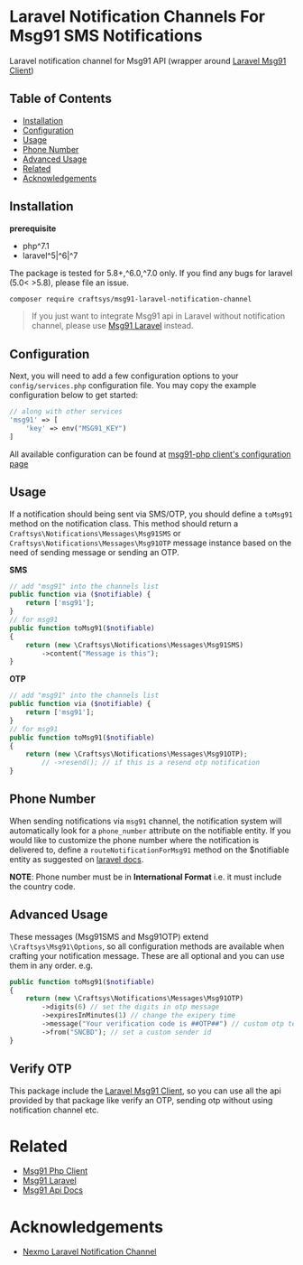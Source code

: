 # Laravel Notification Channels For Msg91 SMS Notifications

Laravel notification channel for Msg91 API (wrapper around [Laravel Msg91 Client][client-laravel])

## Table of Contents

-   [Installation](#installation)
-   [Configuration](#configuration)
-   [Usage](#usage)
-   [Phone Number](#phone_number)
-   [Advanced Usage](#advanced_usage)
-   [Related](#related)
-   [Acknowledgements](#acknowledgements)

## Installation

**prerequisite**

-   php^7.1
-   laravel^5|^6|^7

The package is tested for 5.8+,^6.0,^7.0 only. If you find any bugs for laravel (5.0< >5.8), please file an issue.

```bash
composer require craftsys/msg91-laravel-notification-channel
```

> If you just want to integrate Msg91 api in Laravel without notification channel, please use [Msg91 Laravel][client-laravel] instead.

## Configuration

Next, you will need to add a few configuration options to your `config/services.php` configuration file. You may copy the example configuration below to get started:

```php
// along with other services
'msg91' => [
    'key' => env("MSG91_KEY")
]
```

All available configuration can be found at [msg91-php client's configuration page][client-configuration]

## Usage

If a notification should being sent via SMS/OTP, you should define a `toMsg91` method on the notification class. This method should return a `Craftsys\Notifications\Messages\Msg91SMS` or `Craftsys\Notifications\Messages\Msg91OTP` message instance based on the need of sending message or sending an OTP.

**SMS**

```php
// add "msg91" into the channels list
public function via ($notifiable) {
    return ['msg91'];
}
// for msg91
public function toMsg91($notifiable)
{
    return (new \Craftsys\Notifications\Messages\Msg91SMS)
        ->content("Message is this");
}
```

**OTP**

```php
// add "msg91" into the channels list
public function via ($notifiable) {
    return ['msg91'];
}
// for msg91
public function toMsg91($notifiable)
{
    return (new \Craftsys\Notifications\Messages\Msg91OTP);
        // ->resend(); // if this is a resend otp notification
}
```

## Phone Number

When sending notifications via `msg91` channel, the notification system will automatically look for a `phone_number` attribute on the notifiable entity. If you would like to customize the phone number where the notification is delivered to, define a `routeNotificationForMsg91` method on the $notifiable entity as suggested on [laravel docs](https://laravel.com/docs/5.8/notifications#routing-sms-notifications).

**NOTE**: Phone number must be in **International Format** i.e. it must include the country code.

## Advanced Usage

These messages (Msg91SMS and Msg91OTP) extend `\Craftsys\Msg91\Options`, so all configuration methods are available when crafting your notification message. These are all optional and you can use them in any order. e.g.


```php
public function toMsg91($notifiable)
{
    return (new \Craftsys\Notifications\Messages\Msg91OTP)
        ->digits(6) // set the digits in otp message
        ->expiresInMinutes(1) // change the exipery time
        ->message("Your verification code is ##OTP##") // custom otp template
        ->from("SNCBD"); // set a custom sender id
}
```

## Verify OTP

This package include the [Laravel Msg91 Client][client-laravel-verify-otp], so you can use all the api provided by that package
like verify an OTP, sending otp without using notification channel etc.

# Related

- [Msg91 Php Client](https://github.com/craftsys/msg91-php)
- [Msg91 Laravel](https://github.com/craftsys/msg91-laravel)
- [Msg91 Api Docs](https://docs.msg91.com/collection/msg91-api-integration/5/pages/139)

# Acknowledgements

- [Nexmo Laravel Notification Channel](https://github.com/laravel/nexmo-notification-channel)

[client]: https://github.com/craftsys/msg91-php
[client-configuration]: https://github.com/craftsys/msg91-php#configuration
[client-laravel]: https://github.com/craftsys/msg91-laravel
[client-laravel-verify-otp]: https://github.com/craftsys/msg91-laravel#verify-otp


